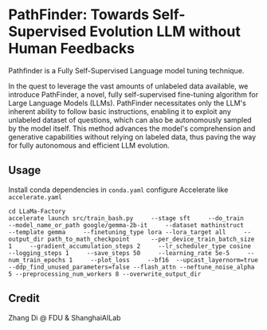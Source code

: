 # PathFinder: Towards Self-Supervised Evolution LLM without Human Feedbacks

Pathfinder is a Fully Self-Supervised Language model tuning technique.

In the quest to leverage the vast amounts of unlabeled data available, we introduce PathFinder, a novel, fully self-supervised fine-tuning algorithm for Large Language Models (LLMs). PathFinder necessitates only the LLM's inherent ability to follow basic instructions, enabling it to exploit any unlabeled dataset of questions, which can also be autonomously sampled by the model itself. This method advances the model's comprehension and generative capabilities without relying on labeled data, thus paving the way for fully autonomous and efficient LLM evolution.

## Usage
Install conda dependencies in `conda.yaml`
configure Accelerate like `accelerate.yaml`

```
cd LLaMa-Factory
accelerate launch src/train_bash.py     --stage sft     --do_train     --model_name_or_path google/gemma-2b-it     --dataset mathinstruct    --template gemma     --finetuning_type lora --lora_target all     --output_dir path_to_math_checkpoint      --per_device_train_batch_size 1     --gradient_accumulation_steps 2     --lr_scheduler_type cosine     --logging_steps 1     --save_steps 50     --learning_rate 5e-5     --num_train_epochs 1     --plot_loss     --bf16  --upcast_layernorm=true --ddp_find_unused_parameters=false --flash_attn --neftune_noise_alpha 5 --preprocessing_num_workers 8 --overwrite_output_dir
```

## Credit

Zhang Di @ FDU & ShanghaiAILab